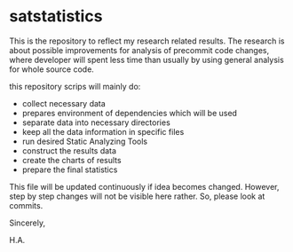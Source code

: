 # satstatistics

This is the repository to reflect my research related results.
The research is about possible improvements for analysis of
precommit code changes, where developer will spent less time
than usually by using general analysis for whole source code.

this repository scrips will mainly do:
 - collect necessary data
 - prepares environment of dependencies which will be used
 - separate data into necessary directories
 - keep all the data information in specific files
 - run desired Static Analyzing Tools
 - construct the results data
 - create the charts of results
 - prepare the final statistics

This file will be updated continuously if idea becomes changed.
However, step by step changes will not be visible here rather.
So, please look at commits.

Sincerely,

H.A.
